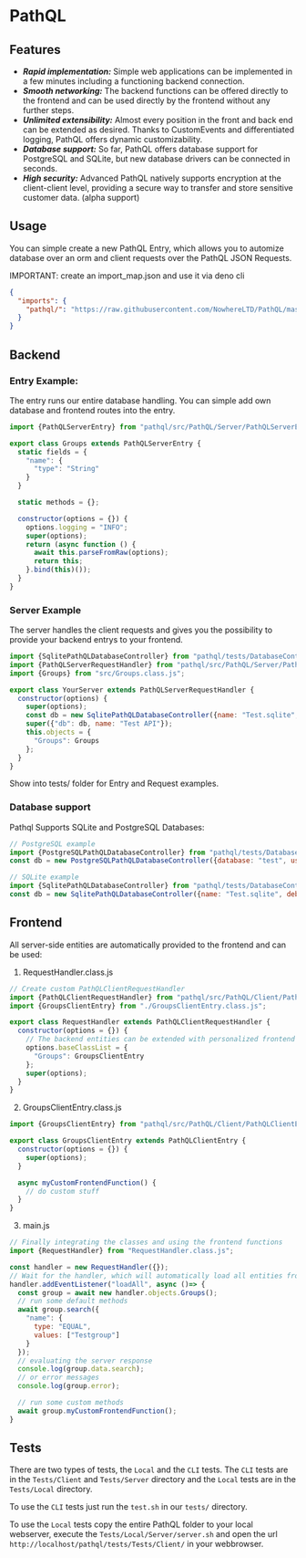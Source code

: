# PathQL

## Features
- ***Rapid implementation:*** Simple web applications can be implemented in a few minutes including a functioning backend connection.
- ***Smooth networking:*** The backend functions can be offered directly to the frontend and can be used directly by the frontend without any further steps.
- ***Unlimited extensibility:*** Almost every position in the front and back end can be extended as desired. Thanks to CustomEvents and differentiated logging, PathQL offers dynamic customizability.
- ***Database support:*** So far, PathQL offers database support for PostgreSQL and SQLite, but new database drivers can be connected in seconds.
- ***High security:*** Advanced PathQL natively supports encryption at the client-client level, providing a secure way to transfer and store sensitive customer data. (alpha support)

## Usage
You can simple create a new PathQL Entry, which allows you to automize database over an orm and client requests over the PathQL JSON Requests.

IMPORTANT: create an import_map.json and use it via deno cli
```json
{
  "imports": {
    "pathql/": "https://raw.githubusercontent.com/NowhereLTD/PathQL/master/"
  }
}
```

## Backend

### Entry Example:

The entry runs our entire database handling. You can simple add own database and frontend routes into the entry.

```javascript
import {PathQLServerEntry} from "pathql/src/PathQL/Server/PathQLServerEntry.class.js"

export class Groups extends PathQLServerEntry {
  static fields = {
    "name": {
      "type": "String"
    }
  }

  static methods = {};

  constructor(options = {}) {
    options.logging = "INFO";
    super(options);
    return (async function () {
      await this.parseFromRaw(options);
      return this;
    }.bind(this)());
  }
}
```

### Server Example

The server handles the client requests and gives you the possibility to provide your backend entrys to your frontend.

```javascript
import {SqlitePathQLDatabaseController} from "pathql/tests/DatabaseController/SqlitePathQLDatabaseController.class.js";
import {PathQLServerRequestHandler} from "pathql/src/PathQL/Server/PathQLServerRequestHandler.class.js";
import {Groups} from "src/Groups.class.js";

export class YourServer extends PathQLServerRequestHandler {
  constructor(options) {
    super(options);
    const db = new SqlitePathQLDatabaseController({name: "Test.sqlite", debug: false});
    super({"db": db, name: "Test API"});
    this.objects = {
      "Groups": Groups
    };
  }
}
```

Show into tests/ folder for Entry and Request examples.

### Database support

Pathql Supports SQLite and PostgreSQL Databases:
```javascript
// PostgreSQL example
import {PostgreSQLPathQLDatabaseController} from "pathql/tests/DatabaseController/PostgreSQLPathQLDatabaseController.class.js";
const db = new PostgreSQLPathQLDatabaseController({database: "test", username: "administrator", password: "eiB3ahlaequo3lan3Phahfai8winohl9", debug: false});

// SQLite example
import {SqlitePathQLDatabaseController} from "pathql/tests/DatabaseController/SqlitePathQLDatabaseController.class.js";
const db = new SqlitePathQLDatabaseController({name: "Test.sqlite", debug: false});
```


## Frontend

All server-side entities are automatically provided to the frontend and can be used:
1. RequestHandler.class.js
```javascript
// Create custom PathQLClientRequestHandler
import {PathQLClientRequestHandler} from "pathql/src/PathQL/Client/PathQLClientRequestHandler.class.js";
import {GroupsClientEntry} from "./GroupsClientEntry.class.js";

export class RequestHandler extends PathQLClientRequestHandler {
  constructor(options = {}) {
    // The backend entities can be extended with personalized frontend functions if needed.
    options.baseClassList = {
      "Groups": GroupsClientEntry
    };
    super(options);
  }
}
```

2. GroupsClientEntry.class.js
```javascript
import {GroupsClientEntry} from "pathql/src/PathQL/Client/PathQLClientEntry.class.js";

export class GroupsClientEntry extends PathQLClientEntry {
  constructor(options = {}) {
    super(options);
  }

  async myCustomFrontendFunction() {
    // do custom stuff
  }
}
```

3. main.js
```javascript
// Finally integrating the classes and using the frontend functions
import {RequestHandler} from "RequestHandler.class.js";

const handler = new RequestHandler({});
// Wait for the handler, which will automatically load all entities from the server
handler.addEventListener("loadAll", async ()=> {
  const group = await new handler.objects.Groups();
  // run some default methods
  await group.search({
    "name": {
      type: "EQUAL",
      values: ["Testgroup"]
    }
  });
  // evaluating the server response
  console.log(group.data.search);
  // or error messages
  console.log(group.error);

  // run some custom methods
  await group.myCustomFrontendFunction();
}

```

## Tests
There are two types of tests, the `Local` and the `CLI` tests.
The `CLI` tests are in the `Tests/Client` and `Tests/Server` directory and the `Local` tests are in the `Tests/Local` directory.

To use the `CLI` tests just run the `test.sh` in our `tests/` directory.

To use the `Local` tests copy the entire PathQL folder to your local webserver, execute the `Tests/Local/Server/server.sh` and open the url `http://localhost/pathql/tests/Tests/Client/` in your webbrowser.
